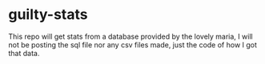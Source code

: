 # guilty-stats
This repo will get stats from a database provided by the lovely maria, I will not be posting the sql file nor any csv files made, just the code of how I got that data.  
